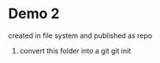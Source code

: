 # Demo 2
created in file system and published as repo

1. convert this folder into a git
    git init 